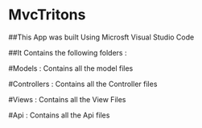 # MvcTritons


##This App was built Using Microsft Visual Studio Code

##It Contains the following folders :

#Models : Contains all the model files

#Controllers : Contains all the Controller files

#Views : Contains all the View Files

#Api : Contains all the Api files


